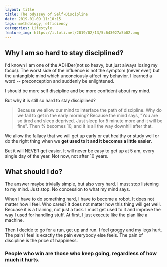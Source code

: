 ```yaml
---
layout: title
title: The odyssey of Self-Discipline
date: 2019-01-09 11:10:15
tags: methdology, efficiency
categories: Lifestyle
feature_img: https://i.loli.net/2019/02/13/5c643027a5b02.png
---
```

## Why I am so hard to stay disciplined?

I'd known I am one of the ADHDer(not so heavy, but just always losing my focus). The worst side of the influence is not the symptom (never ever) but the untangible mind which unconciously affect my behavior. I learned a word -- preconception and suddenly be enlightened.

I should be more self discipline and be more confident about my mind. 

But why it is still so hard to stay disciplined?

> Because we allow our mind to interface the path of discipline. Why do we fail to get in the early morning? Because the mind says, "You are so tired and sleep deprived. Just sleep for 5 minute more and it will be fine". Then % becomes 10, and it is all the way downhill after that.

We allow the fallacy that we will get up early or eat healthy or study well or do the right thing when we **get used to it and it becomes a little easier**. 

But it will NEVER get easier. It will never be easy to get up at 5 am, every single day of the year. Not now, not after 10 years. 

## What should I do?
The answer maybe trivially simple, but also very hard. I must stop listening to my mind. Just stop. No concession to what my mind says.

When I have to do something hard, I have to become a robot. It does not matter how I feel. Who cares? It does not matter how this thing will get well. Becuase it is a training, not just a task. I must get used to it and improve the way I used for handling stuff. At first, I just execute like the plan like a machine. 

Then I decide to go for a run, get up and run. I feel groggy and my legs hurt. The pain I feel is exactly the pain everybody else feels. The pain of discipline is the price of happiness. 


### People who win are those who keep going, regardless of how much it hurts.

